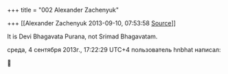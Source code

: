 +++
title = "002 Alexander Zachenyuk"

+++
[[Alexander Zachenyuk	2013-09-10, 07:53:58 [Source](https://groups.google.com/g/samskrita/c/jucvL_t4M24)]]



It is Devi Bhagavata Purana, not Srimad Bhagavatam.  
  
среда, 4 сентября 2013г., 17:22:29 UTC+4 пользователь hnbhat написал:



